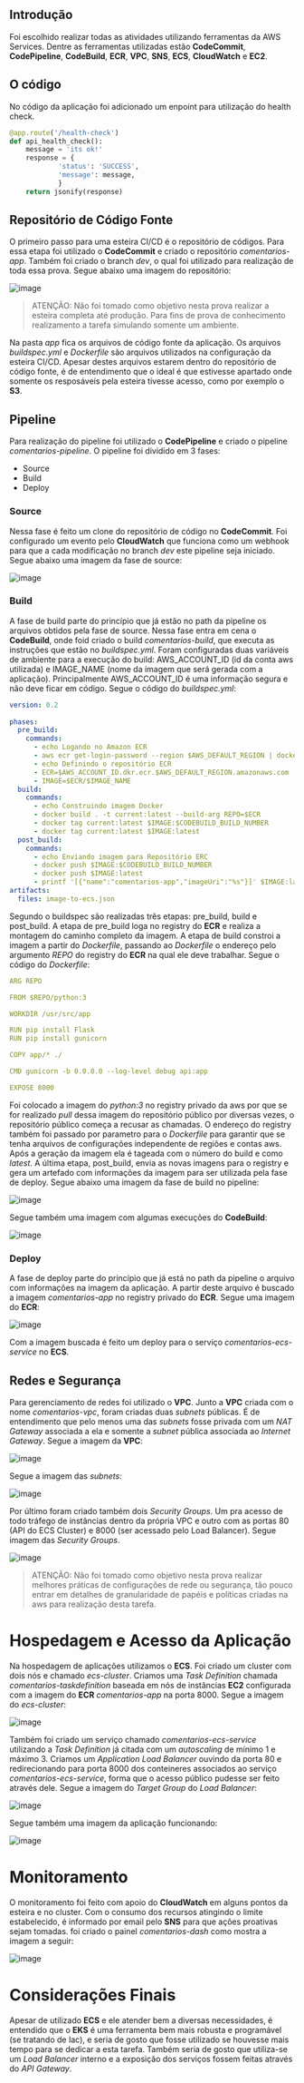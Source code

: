 ## Introdução

Foi escolhido realizar todas as atividades utilizando ferramentas da AWS Services. Dentre as ferramentas utilizadas estão **CodeCommit**, **CodePipeline**, **CodeBuild**, **ECR**, **VPC**, **SNS**, **ECS**, **CloudWatch** e **EC2**.

## O código

No código da aplicação foi adicionado um enpoint para utilização do health check.

```python
@app.route('/health-check')
def api_health_check():
    message = 'its ok!'
    response = {
            'status': 'SUCCESS',
            'message': message,
            }
    return jsonify(response)
```


## Repositório de Código Fonte

O primeiro passo para uma esteira CI/CD é o repositório de códigos. Para essa etapa foi utilizado o **CodeCommit** e criado o repositório *comentarios-app*. Também foi criado o branch *dev*, o qual foi utilizado para realização de toda essa prova. Segue abaixo uma imagem do repositório:

![image](https://user-images.githubusercontent.com/8555820/124117838-f81abd80-da46-11eb-94bb-45e955db83e9.png)

> ATENÇÃO: Não foi tomado como objetivo nesta prova realizar a esteira completa até produção. Para fins de prova de conhecimento realizamento a tarefa simulando somente um ambiente.

Na pasta *app* fica os arquivos de código fonte da aplicação. Os arquivos *buildspec.yml* e *Dockerfile* são arquivos utilizados na configuração da esteira CI/CD. Apesar destes arquivos estarem dentro do repositório de código fonte, é de entendimento que o ideal é que estivesse apartado onde somente os resposáveis pela esteira tivesse acesso, como por exemplo o **S3**.

## Pipeline

Para realização do pipeline foi utilizado o **CodePipeline** e criado o pipeline *comentarios-pipeline*. O pipeline foi dividido em 3 fases:

* Source
* Build
* Deploy

### Source

Nessa fase é feito um clone do repositório de código no **CodeCommit**. Foi configurado um evento pelo **CloudWatch** que funciona como um webhook para que a cada modificação no branch *dev* este pipeline seja iniciado. Segue abaixo uma imagem da fase de source:

![image](https://user-images.githubusercontent.com/8555820/124122474-82195500-da4c-11eb-8f31-f82ce21d1ea4.png)

### Build

A fase de build parte do princípio que já estão no path da pipeline os arquivos obtidos pela fase de source. Nessa fase entra em cena o **CodeBuild**, onde foid criado o build *comentarios-build*, que executa as instruções que estão no *buildspec.yml*. Foram configuradas duas variáveis de ambiente para a execução do build: AWS_ACCOUNT_ID (id da conta aws utilizada) e IMAGE_NAME (nome da imagem que será gerada com a aplicação). Principalmente AWS_ACCOUNT_ID é uma informação segura e não deve ficar em código. Segue o código do *buildspec.yml*:

```yaml
version: 0.2
    
phases:
  pre_build:
    commands:
      - echo Logando no Amazon ECR
      - aws ecr get-login-password --region $AWS_DEFAULT_REGION | docker login --username AWS --password-stdin $AWS_ACCOUNT_ID.dkr.ecr.$AWS_DEFAULT_REGION.amazonaws.com
      - echo Definindo o repositório ECR
      - ECR=$AWS_ACCOUNT_ID.dkr.ecr.$AWS_DEFAULT_REGION.amazonaws.com
      - IMAGE=$ECR/$IMAGE_NAME
  build:
    commands:
      - echo Construindo imagem Docker
      - docker build . -t current:latest --build-arg REPO=$ECR
      - docker tag current:latest $IMAGE:$CODEBUILD_BUILD_NUMBER
      - docker tag current:latest $IMAGE:latest
  post_build:
    commands:
      - echo Enviando imagem para Repositório ERC
      - docker push $IMAGE:$CODEBUILD_BUILD_NUMBER
      - docker push $IMAGE:latest
      - printf '[{"name":"comentarios-app","imageUri":"%s"}]' $IMAGE:latest > image-to-ecs.json
artifacts:
  files: image-to-ecs.json
```

Segundo o buildspec são realizadas três etapas: pre_build, build e post_build. A etapa de pre_build loga no registry do **ECR** e realiza a montagem do caminho completo da imagem. A etapa de build constroi a imagem a partir do *Dockerfile*, passando ao *Dockerfile* o endereço pelo argumento *REPO* do registry do **ECR** na qual ele deve trabalhar. Segue o código do *Dockerfile*:

```yaml
ARG REPO

FROM $REPO/python:3

WORKDIR /usr/src/app

RUN pip install Flask
RUN pip install gunicorn

COPY app/* ./

CMD gunicorn -b 0.0.0.0 --log-level debug api:app

EXPOSE 8000
```

Foi colocado a imagem do *python:3* no registry privado da aws por que se for realizado *pull* dessa imagem do repositório público por diversas vezes, o repositório público começa a recusar as chamadas. O endereço do registry também foi passado por parametro para o *Dockerfile* para garantir que se tenha arquivos de configurações independente de regiões e contas aws. Após a geração da imagem ela é tageada com o número do build e como *latest*. A última etapa, post_build, envia as novas imagens para o registry e gera um artefado com informações da imagem para ser utilizada pela fase de deploy. Segue abaixo uma imagem da fase de build no pipeline:

![image](https://user-images.githubusercontent.com/8555820/124125353-e5f14d00-da4f-11eb-8add-0690185fa03b.png)

Segue também uma imagem com algumas execuções do **CodeBuild**:

![image](https://user-images.githubusercontent.com/8555820/124125695-4e402e80-da50-11eb-99b0-2fd861a0e43e.png)


### Deploy

A fase de deploy parte do princípio que já está no path da pipeline o arquivo com informações na imagem da aplicação. A partir deste arquivo é buscado a imagem *comentarios-app* no registry privado do **ECR**. Segue uma imagem do **ECR**:

![image](https://user-images.githubusercontent.com/8555820/124126750-62386000-da51-11eb-9965-734f0233b7bd.png)

Com a imagem buscada é feito um deploy para o serviço *comentarios-ecs-service* no **ECS**.

## Redes e Segurança

Para gerenciamento de redes foi utilizado o **VPC**. Junto a **VPC** criada com o nome *comentarios-vpc*, foram criadas duas *subnets* públicas. É de entendimento que pelo menos uma das *subnets* fosse privada com um *NAT Gateway* associada a ela e somente a *subnet* pública associada ao *Internet Gateway*. Segue a imagem da **VPC**:

![image](https://user-images.githubusercontent.com/8555820/124129078-cc520480-da53-11eb-99dd-da02b0585cc6.png)


Segue a imagem das *subnets*:

![image](https://user-images.githubusercontent.com/8555820/124128887-957bee80-da53-11eb-886b-7468b3542d0f.png)

Por último foram criado também dois *Security Groups*. Um pra acesso de todo tráfego de instâncias dentro da própria VPC e outro com as portas 80 (API do ECS Cluster) e 8000 (ser acessado pelo Load Balancer). Segue imagem das *Security Groups*.

![image](https://user-images.githubusercontent.com/8555820/124129364-19ce7180-da54-11eb-8ade-ddf07af66e15.png)

> ATENÇÃO: Não foi tomado como objetivo nesta prova realizar melhores práticas de configurações de rede ou segurança, tão pouco entrar em detalhes de granularidade de papéis e políticas criadas na aws para realização desta tarefa.


# Hospedagem e Acesso da Aplicação

Na hospedagem de aplicações utilizamos o **ECS**. Foi criado um cluster com dois nós e chamado *ecs-cluster*. Criamos uma *Task Definition* chamada *comentarios-taskdefinition* baseada em nós de instâncias **EC2** configurada com a imagem do **ECR** *comentarios-app* na porta 8000. Segue a imagem do *ecs-cluster*:

![image](https://user-images.githubusercontent.com/8555820/124130440-299a8580-da55-11eb-8c77-2bad18c2b710.png)

Também foi criado um serviço chamado *comentarios-ecs-service* utilizando a *Task Definition* já citada com um *autoscaling* de mínimo 1 e máximo 3. Criamos um *Application Load Balancer* ouvindo da porta 80 e redirecionando para porta 8000 dos conteineres associados ao serviço *comentarios-ecs-service*, forma que o acesso público pudesse ser feito através dele. Segue a imagem do *Target Group* do *Load Balancer*:

![image](https://user-images.githubusercontent.com/8555820/124131645-631fc080-da56-11eb-8824-400f5b9d8c25.png)

Segue também uma imagem da aplicação funcionando:

![image](https://user-images.githubusercontent.com/8555820/124131859-95c9b900-da56-11eb-96d8-1396c909c6e6.png)


# Monitoramento

O monitoramento foi feito com apoio do **CloudWatch** em alguns pontos da esteira e no cluster. Com o consumo dos recursos atingindo o limite estabelecido, é informado por email pelo **SNS** para que ações proativas sejam tomadas. foi criado o painel *comentarios-dash* como mostra a imagem a seguir:

![image](https://user-images.githubusercontent.com/8555820/124270455-9cb60180-db12-11eb-94ed-2e66cb836201.png)


# Considerações Finais

Apesar de utilizado **ECS** e ele atender bem a diversas necessidades, é entendido que o **EKS** é uma ferramenta bem mais robusta e programável (se tratando de Iac), e seria de gosto que fosse utilizado se houvesse mais tempo para se dedicar a esta tarefa. Também seria de gosto que utiliza-se um *Load Balancer* interno e a exposição dos serviços fossem feitas através do *API Gateway*.



